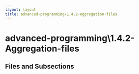 ```yaml
---
layout: layout
title: advanced-programming\1.4.2-Aggregation-files
---
```


# advanced-programming\1.4.2-Aggregation-files

## Files and Subsections

